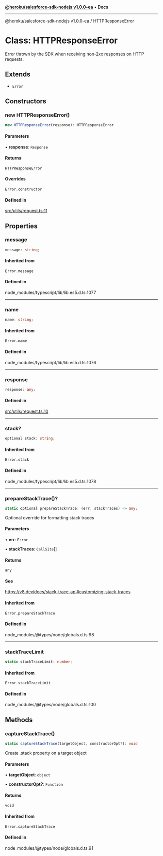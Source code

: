 [**@heroku/salesforce-sdk-nodejs v1.0.0-ea**](../README.md) • **Docs**

***

[@heroku/salesforce-sdk-nodejs v1.0.0-ea](../README.md) / HTTPResponseError

# Class: HTTPResponseError

Error thrown by the SDK when receiving non-2xx responses on HTTP requests.

## Extends

- `Error`

## Constructors

### new HTTPResponseError()

```ts
new HTTPResponseError(response): HTTPResponseError
```

#### Parameters

• **response**: `Response`

#### Returns

[`HTTPResponseError`](HTTPResponseError.md)

#### Overrides

`Error.constructor`

#### Defined in

[src/utils/request.ts:11](https://github.com/heroku/heroku-applink-nodejs/blob/964a49b1b7eff1b886f572faf2baab589b474aff/src/utils/request.ts#L11)

## Properties

### message

```ts
message: string;
```

#### Inherited from

`Error.message`

#### Defined in

node\_modules/typescript/lib/lib.es5.d.ts:1077

***

### name

```ts
name: string;
```

#### Inherited from

`Error.name`

#### Defined in

node\_modules/typescript/lib/lib.es5.d.ts:1076

***

### response

```ts
response: any;
```

#### Defined in

[src/utils/request.ts:10](https://github.com/heroku/heroku-applink-nodejs/blob/964a49b1b7eff1b886f572faf2baab589b474aff/src/utils/request.ts#L10)

***

### stack?

```ts
optional stack: string;
```

#### Inherited from

`Error.stack`

#### Defined in

node\_modules/typescript/lib/lib.es5.d.ts:1078

***

### prepareStackTrace()?

```ts
static optional prepareStackTrace: (err, stackTraces) => any;
```

Optional override for formatting stack traces

#### Parameters

• **err**: `Error`

• **stackTraces**: `CallSite`[]

#### Returns

`any`

#### See

https://v8.dev/docs/stack-trace-api#customizing-stack-traces

#### Inherited from

`Error.prepareStackTrace`

#### Defined in

node\_modules/@types/node/globals.d.ts:98

***

### stackTraceLimit

```ts
static stackTraceLimit: number;
```

#### Inherited from

`Error.stackTraceLimit`

#### Defined in

node\_modules/@types/node/globals.d.ts:100

## Methods

### captureStackTrace()

```ts
static captureStackTrace(targetObject, constructorOpt?): void
```

Create .stack property on a target object

#### Parameters

• **targetObject**: `object`

• **constructorOpt?**: `Function`

#### Returns

`void`

#### Inherited from

`Error.captureStackTrace`

#### Defined in

node\_modules/@types/node/globals.d.ts:91
